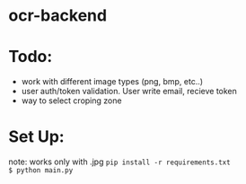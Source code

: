 # ocr-backend
# Todo:
* work with different image types (png, bmp, etc..)
* user auth/token validation. User write email, recieve token
* way to select croping zone

# Set Up:
note: works only with .jpg
`pip install -r requirements.txt`  
`$ python main.py`